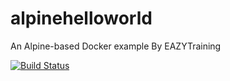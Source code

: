 # alpinehelloworld
An Alpine-based Docker example By EAZYTraining

[![Build Status](http://ip10-0-0-3-cda0vafh5khgg37o663g-8080.direct.docker.labs.eazytraining.fr/job/mon_job/badge/icon)](http://ip10-0-0-3-cda0vafh5khgg37o663g-8080.direct.docker.labs.eazytraining.fr/job/mon_job/)

